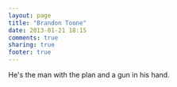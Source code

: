 ```yaml
---
layout: page
title: "Brandon Toone"
date: 2013-01-21 18:15
comments: true
sharing: true
footer: true
---
```


He's the man with the plan and a gun in his hand.